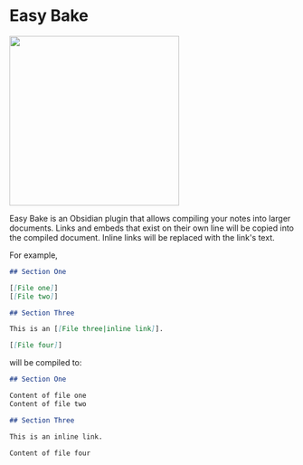 # Easy Bake

<img width="300" src="/mgmeyers/obsidian-easy-bake/raw/master/screenshot.png" alt="">

Easy Bake is an Obsidian plugin that allows compiling your notes into larger documents. Links and embeds that exist on their own line will be copied into the compiled document. Inline links will be replaced with the link's text.

For example,

```markdown
## Section One

[[File one]]
[[File two]]

## Section Three

This is an [[File three|inline link]].

[[File four]]
```

will be compiled to:

```markdown
## Section One

Content of file one
Content of file two

## Section Three

This is an inline link.

Content of file four
```
